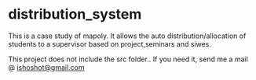 # distribution_system
This is a case study of mapoly. It allows the auto distribution/allocation of students to a supervisor based on project,seminars and siwes.

This project does not include the src folder.. If you need it, 
send me a mail @ ishoshot@gmail.com
